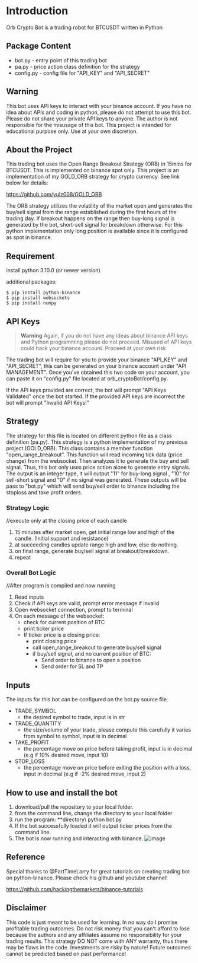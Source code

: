 # Introduction
Orb Crypto Bot is a trading robot for BTCUSDT written in Python

## Package Content

 - bot.py     - entry point of this trading bot
 - pa.py      - price action class definition for the strategy
 - config.py  - config file for "API_KEY" and "API_SECRET"

## Warning
This bot uses API keys to interact with your binance account. If you have no idea about APIs and coding in python, please do not attempt to use this bot.
Please do not share your private API keys to anyone. The author is not responsible for the misusage of this bot. This project is intended for educational purpose only. Use at your own discretion.

## About the Project
This trading bot uses the Open Range Breakout Strategy (ORB) in 15mins for BTCUSDT. This is implemented on binance spot only. This project is an implementation of my GOLD_ORB strategy for crypto currency. See link below for details:

https://github.com/yulz008/GOLD_ORB

The ORB strategy utilizes the volatility of the market open and generates the buy/sell signal from the range established during the first hours of the trading day. If breakout happens on the range then buy-long signal is generated by the bot, short-sell signal for breakdown otherwise. For this python implementation only long position is available since it is configured as spot in binance.

## Requirement

install python 3.10.0 (or newer version) 

additional packages:
```
$ pip install python-binance
$ pip install websockets
$ pip install numpy
```

## API Keys

> **Warning**
> Again, if you do not have any ideas about binance API keys and Python programming please do not proceed. Misused of API keys could hack your binance account. Proceed at your own risk

The trading bot will require for you to provide your binance "API_KEY" and "API_SECRET", this can be generated on your binance account under "API MANAGEMENT".
Once you've obtained this two code on your account, you can paste it on "config.py" file located at orb_cryptoBot/config.py.

If the API keys provided are correct, the bot will prompt "API Keys Validated" once the bot started. If the provided API keys are incorrect the bot will prompt "Invalid API Keys!"


## Strategy

The strategy for this file is located on different python file as a class definition (pa.py). This strategy  is a python implementation of my previous project (GOLD_ORB). This class contains a member function "open_range_breakout". This function will read incoming tick data (price change) from the websocket. Then analyzes it to generate the buy and sell signal. Thus, this bot only uses price action alone to generate entry signals. The output is an integer type, it will output "11" for buy-long signal , "10" for sell-short signal and "0" if no signal was generated. These outputs will be pass to "bot.py" which will send buy/sell order to binance including the stoploss and take profit orders. 

### Strategy Logic

//execute only at the closing price of each candle
1. 15 minutes after market open, get initial range low and high of the candle. (Initial support and resistance)
2. at succeeding candles update range high and low, else do nothing.
3. on final range, generate buy/sell signal at breakout/breakdown.
4. repeat

### Overall Bot Logic

//After program is compiled and now running
1. Read inputs
2. Check if API keys are valid, prompt error message if invalid
3. Open websocket connection, prompt to terminal
4. On each message of the websocket:
     - check for current position of BTC
     - print ticker price
     - If ticker price is a closing price:
          - print closing price
          - call open_range_breakout to generate buy/sell signal
          - if buy/sell signal, and no current position of BTC:
             - Send order to binance to open a position
             - Send order for SL and TP

## Inputs

The inputs for this bot can be configured on the bot.py source file.

 - TRADE_SYMBOL   
    - the desired symbol to trade, input is in str
 - TRADE_QUANTITY 
    - the size/volume of your trade, please compute this carefully it varies from symbol to symbol, input is in decimal
 - TAKE_PROFIT    
    - the percentage move on price before taking profit, input is in decimal (e.g if 10% desired move, input 10)
 - STOP_LOSS      
    - the percentage move on price before exiting the position with a loss, input in decimal (e.g if -2% desired move, input 2)


## How to use and install the bot

1. download/pull the repository to your local folder.
2. from the command line, change the directory to your local folder
3. run the program:  \**directory\ python bot.py 
4. If the bot successfully loaded it will output ticker prices from the command line.
5. The bot is now running and interacting with binance.
![image](https://user-images.githubusercontent.com/117939069/207553604-256ae5f3-452d-4d81-8ef0-e18f594d92fc.png)

## Reference

Special thanks to @PartTimeLarry for great tutorials on creating trading bot on python-binance. 
Please check his github and youtube channel!

https://github.com/hackingthemarkets/binance-tutorials

## Disclaimer

This code is just meant to be used for learning. In no way do I promise profitable trading outcomes. Do not risk money that you can't afford to lose because the authors and any affiliates assume no responsibility for your trading results. This strategy DO NOT come with ANY warranty, thus there may be flaws in the code. Investments are risky by nature! Future outcomes cannot be predicted based on past performance!              

